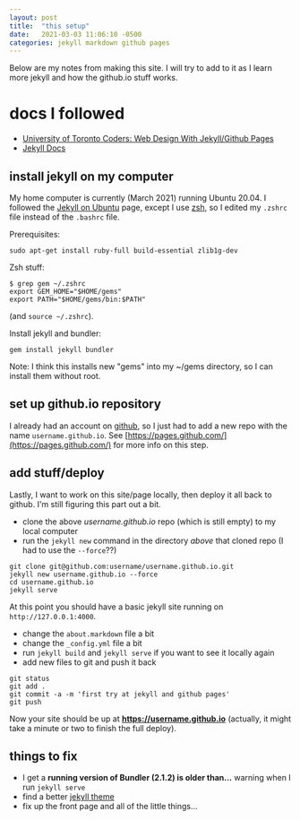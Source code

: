 ```yaml
---
layout: post
title:  "this setup"
date:   2021-03-03 11:06:10 -0500
categories: jekyll markdown github pages
---
```


[utc]: https://uoftcoders.github.io/studyGroup/lessons/misc/jekyll-ghpages/lesson/
[jekyll]: https://jekyllrb.com/docs/

Below are my notes from making this site. I will
try to add to it as I learn more jekyll and how the
github.io stuff works.

# docs I followed

- [University of Toronto Coders: Web Design With Jekyll/Github Pages][utc] 
- [Jekyll Docs][jekyll]

## install jekyll on my computer

My home computer is currently (March 2021) running Ubuntu 20.04.
I followed the [Jekyll on Ubuntu](https://jekyllrb.com/docs/installation/ubuntu/)
page, except I use [zsh](https://ohmyz.sh/), 
so I edited my `.zshrc` file instead of the `.bashrc` file.

Prerequisites:

```
sudo apt-get install ruby-full build-essential zlib1g-dev
```

Zsh stuff:

```
$ grep gem ~/.zshrc
export GEM_HOME="$HOME/gems"
export PATH="$HOME/gems/bin:$PATH"
```

(and `source ~/.zshrc`).

Install jekyll and bundler:

```
gem install jekyll bundler
```

Note: I think this installs new "gems" into my ~/gems directory, so I can
install them without root.

## set up github.io repository

I already had an account on [github](https://github.com), so I just had
to add a new repo with the name `username.github.io`. See 
[https://pages.github.com/](https://pages.github.com/) for more info on this step.

## add stuff/deploy

Lastly, I want to work on this site/page locally, then deploy it all
back to github. I'm still figuring this part out a bit.

- clone the above *username.github.io* repo (which is still empty) to my local computer
- run the `jekyll new` command in the directory *above* that cloned repo (I had to use the `--force`??)

```
git clone git@github.com:username/username.github.io.git
jekyll new username.github.io --force
cd username.github.io
jekyll serve
```

At this point you should have a basic jekyll site running on `http://127.0.0.1:4000`.

- change the `about.markdown` file a bit
- change the `_config.yml` file a bit
- run `jekyll build` and `jekyll serve` if you want to see it locally again
- add new files to git and push it back

```
git status
git add .
git commit -a -m 'first try at jekyll and github pages'
git push
```

Now your site should be up at **https://username.github.io** (actually, it might
take a minute or two to finish the full deploy).

## things to fix

- I get a **running version of Bundler (2.1.2) is older than...** warning when I run `jekyll serve`
- find a better [jekyll theme](https://github.com/aterenin/minima-reboot)
- fix up the front page and all of the little things...


